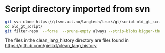 # Script directory imported from svn

```bash
git svn clone https://gtsvn.uit.no/langtech/trunk/gt/script old_gt_script --authors-file clean_lang_history/svn2git-authors.txt
cd old_gt_script/
git filter-repo  --force  --prune-empty always --strip-blobs-bigger-than 50M --replace-refs delete-no-add --prune-degenerate always --replace-message ../clean_lang_history/replacements.txt --message-callback ../clean_lang_history/replace_git_svn.py --mailmap ../clean_lang_history/all-repos.mailmap
```

The files in the clean_lang_history directory are files found in <https://github.com/giellalt/clean_lang_history>

